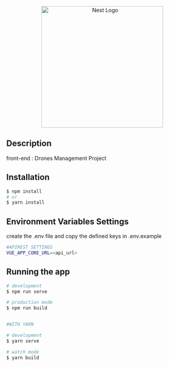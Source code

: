 <p align="center">
    <a href="http://nestjs.com/" target="blank">
        <img src="https://user-images.githubusercontent.com/10083265/91772328-0f84e200-ebbb-11ea-81ce-2c4685405d82.png" width="320" alt="Nest Logo" />
    </a>
</p>

## Description

front-end : Drones Management Project

## Installation

```bash
$ npm install
# or
$ yarn install
```

## Environment Variables Settings

create the .env file and copy the defined keys in .env.example

```bash
#APIREST SETTINGS
VUE_APP_CORE_URL=<api_url>

```

## Running the app

```bash
# development
$ npm run serve

# production mode
$ npm run build


#WITH YARN

# development
$ yarn serve

# watch mode
$ yarn build
```

